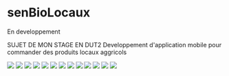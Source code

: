# senBioLocaux
En developpement

SUJET DE MON STAGE EN DUT2
Developpement d'application mobile pour commander des produits locaux aggricols 

![](Screens/1.png)
![](Screens/2.png)
![](Screens/3.png)
![](Screens/4.png)
![](Screens/5.png)
![](Screens/6.png)
![](Screens/8.png)
![](Screens/9.png)
![](Screens/10.png)
![](Screens/11.png)
![](Screens/12.png)
![](Screens/13.png)
![](Screens/14.png)
